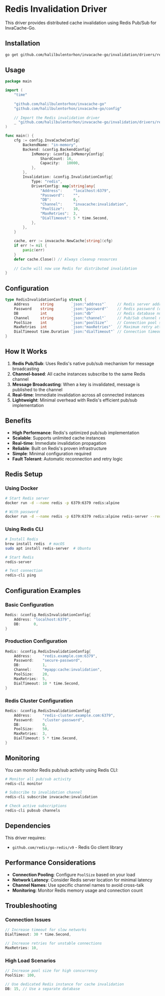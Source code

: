 # Redis Invalidation Driver

This driver provides distributed cache invalidation using Redis Pub/Sub for InvaCache-Go.

## Installation

```bash
go get github.com/halilbulentorhon/invacache-go/invalidation/drivers/redis
```

## Usage

```go
package main

import (
    "time"
    
    "github.com/halilbulentorhon/invacache-go"
    "github.com/halilbulentorhon/invacache-go/config"
    
    // Import the Redis invalidation driver
    _ "github.com/halilbulentorhon/invacache-go/invalidation/drivers/redis"
)

func main() {
    cfg := config.InvaCacheConfig{
        BackendName: "in-memory",
        Backend: &config.BackendConfig{
            InMemory: &config.InMemoryConfig{
                ShardCount: 16,
                Capacity:   10000,
            },
        },
        Invalidation: &config.InvalidationConfig{
            Type: "redis",
            DriverConfig: map[string]any{
                "Address":     "localhost:6379",
                "Password":    "",
                "DB":          0,
                "Channel":     "invacache:invalidation",
                "PoolSize":    10,
                "MaxRetries":  3,
                "DialTimeout": 5 * time.Second,
            },
        },
    }
    
    cache, err := invacache.NewCache[string](cfg)
    if err != nil {
        panic(err)
    }
    defer cache.Close() // Always cleanup resources
    
    // Cache will now use Redis for distributed invalidation
}
```

## Configuration

```go
type RedisInvalidationConfig struct {
    Address     string        `json:"address"`     // Redis server address (e.g., "localhost:6379")
    Password    string        `json:"password"`    // Redis password (optional)
    DB          int           `json:"db"`          // Redis database number
    Channel     string        `json:"channel"`     // Pub/Sub channel name (optional, defaults to "invacache:invalidation")
    PoolSize    int           `json:"poolSize"`    // Connection pool size (optional, defaults to 10)
    MaxRetries  int           `json:"maxRetries"`  // Maximum retry attempts (optional, defaults to 3)
    DialTimeout time.Duration `json:"dialTimeout"` // Connection timeout (optional, defaults to 5s)
}
```

## How It Works

1. **Redis Pub/Sub**: Uses Redis's native pub/sub mechanism for message broadcasting
2. **Channel-based**: All cache instances subscribe to the same Redis channel
3. **Message Broadcasting**: When a key is invalidated, message is published to the channel
4. **Real-time**: Immediate invalidation across all connected instances
5. **Lightweight**: Minimal overhead with Redis's efficient pub/sub implementation

## Benefits

- **High Performance**: Redis's optimized pub/sub implementation
- **Scalable**: Supports unlimited cache instances
- **Real-time**: Immediate invalidation propagation
- **Reliable**: Built on Redis's proven infrastructure
- **Simple**: Minimal configuration required
- **Fault Tolerant**: Automatic reconnection and retry logic

## Redis Setup

### Using Docker

```bash
# Start Redis server
docker run -d --name redis -p 6379:6379 redis:alpine

# With password
docker run -d --name redis -p 6379:6379 redis:alpine redis-server --requirepass mypassword
```

### Using Redis CLI

```bash
# Install Redis
brew install redis  # macOS
sudo apt install redis-server  # Ubuntu

# Start Redis
redis-server

# Test connection
redis-cli ping
```

## Configuration Examples

### Basic Configuration

```go
Redis: &config.RedisInvalidationConfig{
    Address: "localhost:6379",
    DB:      0,
}
```

### Production Configuration

```go
Redis: &config.RedisInvalidationConfig{
    Address:     "redis.example.com:6379",
    Password:    "secure-password",
    DB:          1,
    Channel:     "myapp:cache:invalidation",
    PoolSize:    20,
    MaxRetries:  5,
    DialTimeout: 10 * time.Second,
}
```

### Redis Cluster Configuration

```go
Redis: &config.RedisInvalidationConfig{
    Address:     "redis-cluster.example.com:6379",
    Password:    "cluster-password",
    DB:          0,
    PoolSize:    50,
    MaxRetries:  3,
    DialTimeout: 5 * time.Second,
}
```

## Monitoring

You can monitor Redis pub/sub activity using Redis CLI:

```bash
# Monitor all pub/sub activity
redis-cli monitor

# Subscribe to invalidation channel
redis-cli subscribe invacache:invalidation

# Check active subscriptions
redis-cli pubsub channels
```

## Dependencies

This driver requires:
- `github.com/redis/go-redis/v9` - Redis Go client library

## Performance Considerations

- **Connection Pooling**: Configure `PoolSize` based on your load
- **Network Latency**: Consider Redis server location for minimal latency
- **Channel Names**: Use specific channel names to avoid cross-talk
- **Monitoring**: Monitor Redis memory usage and connection count

## Troubleshooting

### Connection Issues

```go
// Increase timeout for slow networks
DialTimeout: 30 * time.Second,

// Increase retries for unstable connections
MaxRetries: 10,
```

### High Load Scenarios

```go
// Increase pool size for high concurrency
PoolSize: 100,

// Use dedicated Redis instance for cache invalidation
DB: 15, // Use a separate database
```
